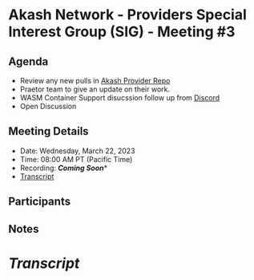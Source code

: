 
# Akash Network - Providers Special Interest Group (SIG) - Meeting #3

## Agenda

- Review any new pulls in [Akash Provider Repo](https://github.com/akash-network/provider/pulls)
- Praetor team to give an update on their work.
- WASM Container Support disucssion follow up from [Discord](https://discord.com/channels/747885925232672829/1062750618713862275/1081627662923092078)
- Open Discussion

## Meeting Details

- Date: Wednesday, March 22, 2023
- Time: 08:00 AM PT (Pacific Time)
- Recording: ***Coming Soon****
- [Transcript](#transcript)

## Participants




## Notes


# ***Transcript***
